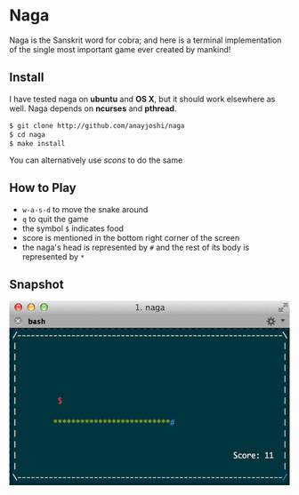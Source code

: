 # Naga

Naga is the Sanskrit word for cobra; and here is a terminal implementation of the single most important game ever created by mankind!

## Install

I have tested naga on **ubuntu** and **OS X**, but it should work elsewhere as well. Naga depends on **ncurses** and **pthread**. 

```
$ git clone http://github.com/anayjoshi/naga
$ cd naga
$ make install
```

You can alternatively use *scons* to do the same
 
## How to Play

- `w-a-s-d` to move the snake around
- `q` to quit the game
- the symbol `$` indicates food
- score is mentioned in the bottom right corner of the screen
- the naga's head is represented by `#` and the rest of its body is represented by `*`

## Snapshot

![Naga](/docs/img/naga-screenshot.png?raw=true "Naga Screenshot")

